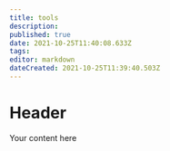 ```yaml
---
title: tools
description: 
published: true
date: 2021-10-25T11:40:08.633Z
tags: 
editor: markdown
dateCreated: 2021-10-25T11:39:40.503Z
---
```


# Header
Your content here